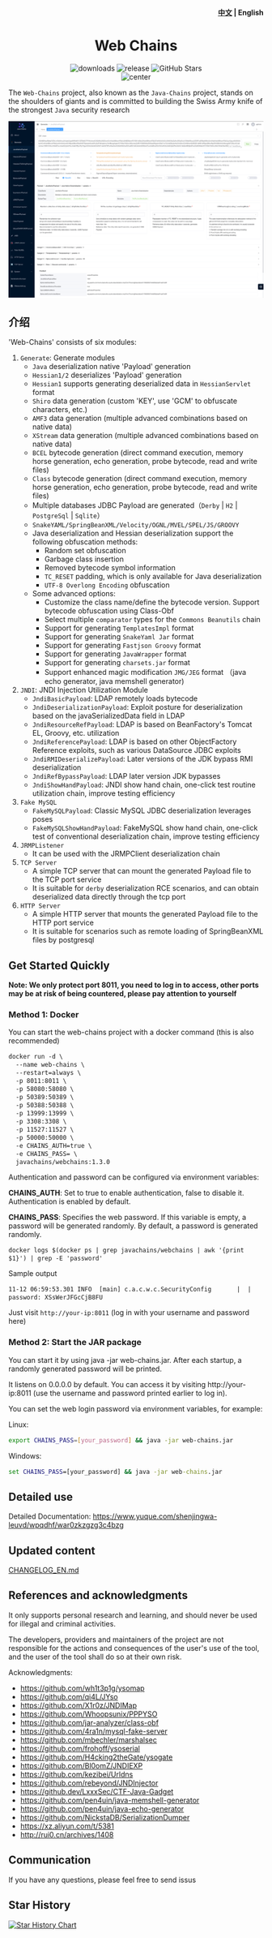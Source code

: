 <h4 align="right"><strong><a href="./README.md">中文</a></strong> | English </h4>
<h1 align="center">Web Chains</h1>
<div align="center">
<img alt="downloads" src="https://img.shields.io/github/downloads/java-chains/web-chains/total"/>
<img alt="release" src="https://img.shields.io/github/v/release/java-chains/web-chains"/>
<img alt="GitHub Stars" src="https://img.shields.io/github/stars/Java-Chains/web-chains?color=success"/>
<div align="center">
    <img src="../img/logo.png" width="60" alt="center">
</div>
</div>

The `Web-Chains` project, also known as the `Java-Chains` project, stands on the shoulders of giants and is committed to
building the Swiss Army knife of the strongest `Java` security research

<p align="center">
  <img src="../img/main_EN.png" />
</p>

## 介绍

'Web-Chains' consists of six modules:

1. `Generate`: Generate modules
    - `Java` deserialization native 'Payload' generation
    - `Hessian1/2` deserializes 'Payload' generation
    - `Hessian1` supports generating deserialized data in `HessianServlet` format
    - `Shiro` data generation (custom 'KEY', use 'GCM' to obfuscate characters, etc.)
    - `AMF3` data generation (multiple advanced combinations based on native data)
    - `XStream` data generation (multiple advanced combinations based on native data)
    - `BCEL` bytecode generation (direct command execution, memory horse generation, echo generation, probe bytecode,
      read and write files)
    - `Class` bytecode generation (direct command execution, memory horse generation, echo generation, probe bytecode,
      read and write files)
    - Multiple databases JDBC Payload are generated（`Derby` | `H2` | `PostgreSql` | `Sqlite`）
    - `SnakeYAML/SpringBeanXML/Velocity/OGNL/MVEL/SPEL/JS/GROOVY`
    - Java deserialization and Hessian deserialization support the following obfuscation methods:
        - Random set obfuscation
        - Garbage class insertion
        - Removed bytecode symbol information
        - `TC_RESET` padding, which is only available for Java deserialization
        - `UTF-8 Overlong Encoding` obfuscation
   - Some advanced options:
      - Customize the class name/define the bytecode version. Support bytecode obfuscation using Class-Obf
      - Select multiple `comparator` types for the `Commons Beanutils` chain
      - Support for generating `TemplatesImpl` format
      - Support for generating `SnakeYaml Jar` format
      - Support for generating `Fastjson Groovy` format
      - Support for generating `JavaWrapper` format
      - Support for generating `charsets.jar` format
      - Support enhanced magic modification `JMG/JEG` format （java echo generator, java memshell generator)
2. `JNDI`: JNDI Injection Utilization Module
    - `JndiBasicPayload`: LDAP remotely loads bytecode
    - `JndiDeserializationPayload`: Exploit posture for deserialization based on the javaSerializedData field in LDAP
    - `JndiResourceRefPayload`: LDAP is based on BeanFactory's Tomcat EL, Groovy, etc. utilization
    - `JndiReferencePayload`: LDAP is based on other ObjectFactory Reference exploits, such as various DataSource JDBC exploits
    - `JndiRMIDeserializePayload`: Later versions of the JDK bypass RMI deserialization
    - `JndiRefBypassPayload`: LDAP later version JDK bypasses
    - `JndiShowHandPayload`: JNDI show hand chain, one-click test routine utilization chain, improve testing efficiency
3. `Fake MySQL`
    - `FakeMySQLPayload`: Classic MySQL JDBC deserialization leverages poses
    - `FakeMySQLShowHandPayload`: FakeMySQL show hand chain, one-click test of conventional deserialization chain, improve testing efficiency
4. `JRMPListener`
    - It can be used with the JRMPClient deserialization chain
5. `TCP Server`
    - A simple TCP server that can mount the generated Payload file to the TCP port service
    - It is suitable for `derby` deserialization RCE scenarios, and can obtain deserialized data directly through the tcp port
6. `HTTP Server`
    - A simple HTTP server that mounts the generated Payload file to the HTTP port service
    - It is suitable for scenarios such as remote loading of SpringBeanXML files by postgresql

## Get Started Quickly

**Note: We only protect port 8011, you need to log in to access, other ports may be at risk of being countered, please pay attention to yourself**

### Method 1: Docker

You can start the web-chains project with a docker command (this is also recommended)

```shell
docker run -d \
  --name web-chains \
  --restart=always \
  -p 8011:8011 \
  -p 58080:58080 \
  -p 50389:50389 \
  -p 50388:50388 \
  -p 13999:13999 \
  -p 3308:3308 \
  -p 11527:11527 \
  -p 50000:50000 \
  -e CHAINS_AUTH=true \
  -e CHAINS_PASS= \
  javachains/webchains:1.3.0
```

Authentication and password can be configured via environment variables:

**CHAINS_AUTH**: Set to true to enable authentication, false to disable it. Authentication is enabled by default.

**CHAINS_PASS**: Specifies the web password. If this variable is empty, a password will be generated randomly. By default, a password is generated randomly.

```shell
docker logs $(docker ps | grep javachains/webchains | awk '{print $1}') | grep -E 'password'
```

Sample output

```text
11-12 06:59:53.301 INFO  [main] c.a.c.w.c.SecurityConfig       |  | password: XSsWerJFGcCjB8FU
```

Just visit `http://your-ip:8011` (log in with your username and password here)

### Method 2: Start the JAR package

You can start it by using java -jar web-chains.jar. After each startup, a randomly generated password will be printed.

It listens on 0.0.0.0 by default. You can access it by visiting http://your-ip:8011 (use the username and password printed earlier to log in).

You can set the web login password via environment variables, for example:

Linux:
```bash
export CHAINS_PASS=[your_password] && java -jar web-chains.jar
```

Windows:
```cmd
set CHAINS_PASS=[your_password] && java -jar web-chains.jar
```

## Detailed use

Detailed Documentation: https://www.yuque.com/shenjingwa-leuvd/wpqdhf/war0zkzgzg3c4bzg

## Updated content

[CHANGELOG_EN.md](./CHANGELOG_EN.md)

## References and acknowledgments

It only supports personal research and learning, and should never be used for illegal and criminal activities.

The developers, providers and maintainers of the project are not responsible for the actions and consequences of the user's use of the tool, and the user of the tool shall do so at their own risk.

Acknowledgments:

- https://github.com/wh1t3p1g/ysomap
- https://github.com/qi4L/JYso
- https://github.com/X1r0z/JNDIMap
- https://github.com/Whoopsunix/PPPYSO
- https://github.com/jar-analyzer/class-obf
- https://github.com/4ra1n/mysql-fake-server
- https://github.com/mbechler/marshalsec
- https://github.com/frohoff/ysoserial
- https://github.com/H4cking2theGate/ysogate
- https://github.com/Bl0omZ/JNDIEXP
- https://github.com/kezibei/Urldns
- https://github.com/rebeyond/JNDInjector
- https://github.dev/LxxxSec/CTF-Java-Gadget
- https://github.com/pen4uin/java-memshell-generator
- https://github.com/pen4uin/java-echo-generator
- https://github.com/NickstaDB/SerializationDumper
- https://xz.aliyun.com/t/5381
- http://rui0.cn/archives/1408

## Communication

If you have any questions, please feel free to send issus

## Star History

[![Star History Chart](https://api.star-history.com/svg?repos=java-chains/web-chains&type=Date)](https://star-history.com/#java-chains/web-chains&Date)
